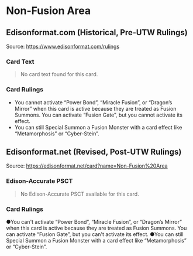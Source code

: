 # Non-Fusion Area

## Edisonformat.com (Historical, Pre-UTW Rulings)

Source: https://www.edisonformat.com/rulings

### Card Text

> No card text found for this card.

### Card Rulings

*   You cannot activate “Power Bond”, “Miracle Fusion”, or “Dragon’s Mirror” when this card is active because they are treated as Fusion Summons. You can activate “Fusion Gate”, but you cannot activate its effect.
*   You can still Special Summon a Fusion Monster with a card effect like “Metamorphosis” or “Cyber-Stein”.

## Edisonformat.net (Revised, Post-UTW Rulings)

Source: https://edisonformat.net/card?name=Non-Fusion%20Area

### Edison-Accurate PSCT

> No Edison-Accurate PSCT available for this card.

### Card Rulings

●You can't activate “Power Bond”, “Miracle Fusion”, or “Dragon’s Mirror” when this card is active because they are treated as Fusion Summons. You can activate “Fusion Gate”, but you can't activate its effect.
●You can still Special Summon a Fusion Monster with a card effect like “Metamorphosis” or “Cyber-Stein”.
            